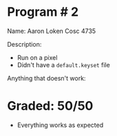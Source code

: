 # Program # 2
Name: Aaron Loken
Cosc 4735

Description:
 - Run on a pixel
 - Didn't have a `default.keyset` file

Anything that doesn't work:

# Graded: 50/50 #

* Everything works as expected
